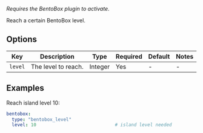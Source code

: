   
*Requires the BentoBox plugin to activate.*

Reach a certain BentoBox level.

## Options

| Key     | Description         | Type    | Required | Default | Notes |
|---------|---------------------|---------|----------|---------|-------|
| `level` | The level to reach. | Integer | Yes      | \-      | \-    |

## Examples

Reach island level 10:

``` yaml
bentobox:
  type: "bentobox_level"
  level: 10                             # island level needed
```

